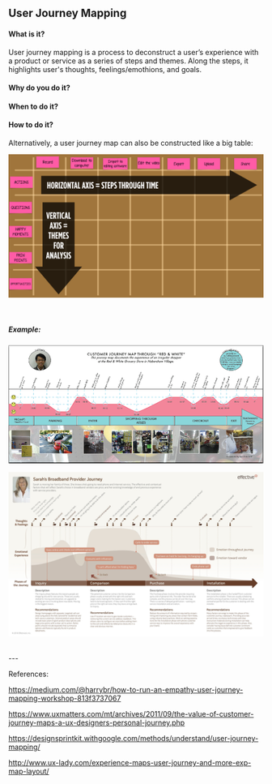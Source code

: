 ## User Journey Mapping

#### What is it?
User journey mapping is a process to deconstruct a user’s experience with a product or service as a series of steps and themes. Along the steps, it highlights user's thoughts, feelings/emothions, and goals. 

#### Why do you do it?


#### When to do it?


#### How to do it?

Alternatively, a user journey map can also be constructed like a big table:

![User Journey 3](/images/user-journey-3.png)

<br>

##### Example:

![User Journey Example](/images/user-journey-4.png)

![User Journey Example](/images/user-journey-1.jpg)

<br>
---

References:

https://medium.com/@harrybr/how-to-run-an-empathy-user-journey-mapping-workshop-813f3737067

https://www.uxmatters.com/mt/archives/2011/09/the-value-of-customer-journey-maps-a-ux-designers-personal-journey.php

https://designsprintkit.withgoogle.com/methods/understand/user-journey-mapping/

http://www.ux-lady.com/experience-maps-user-journey-and-more-exp-map-layout/
